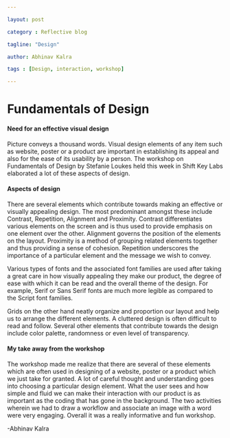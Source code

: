 ```yaml
---

layout: post

category : Reflective blog

tagline: "Design"

author: Abhinav Kalra

tags : [Design, interaction, workshop]

---
```


# Fundamentals of Design

#### Need for an effective visual design
Picture conveys a thousand words. Visual design elements of any item such as website, poster or a product are important in establishing its appeal and also for the ease of its usability by a person. The workshop on Fundamentals of Design by Stefanie Loukes held this week in Shift Key Labs elaborated a lot of these aspects of design.

#### Aspects of design
There are several elements which contribute towards making an effective or visually appealing design. The most predominant amongst these include Contrast, Repetition, Alignment and Proximity. Contrast differentiates various elements on the screen and is thus used to provide emphasis on one element over the other. Alignment governs the position of the elements on the layout. Proximity is a method of grouping related elements together and thus providing a sense of cohesion. Repetition underscores the importance of a particular element and the message we wish to convey.

Various types of fonts and the associated font families are used after taking a great care in how visually appealing they make our product, the degree of ease with which it can be read and the overall theme of the design. For example, Serif or Sans Serif fonts are much more legible as compared to the Script font families.

Grids on the other hand neatly organize and proportion our layout and help us to arrange the different elements. A cluttered design is often difficult to read and follow. Several other elements that contribute towards the design include color palette, randomness or even level of transparency.

#### My take away from the workshop
The workshop made me realize that there are several of these elements which are often used in designing of a website, poster or a product which we just take for granted. A lot of careful thought and understanding goes into choosing a particular design element. What the user sees and how simple and fluid we can make their interaction with our product is as important as the coding that has gone in the background. The two activities wherein we had to draw a workflow and associate an image with a word were very engaging. Overall it was a really informative and fun workshop.

-Abhinav Kalra

